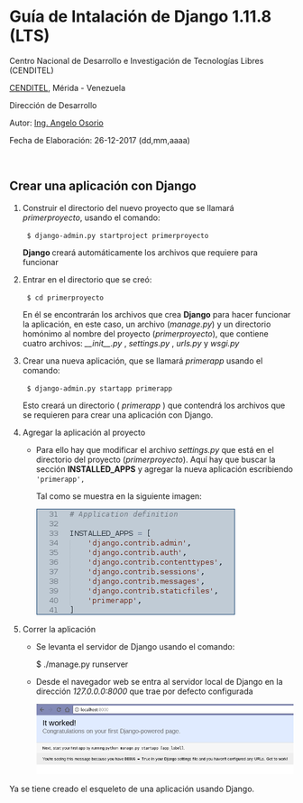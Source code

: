 # Guía de Intalación de Django 1.11.8 (LTS)
<p> Centro Nacional de Desarrollo e Investigación de Tecnologías Libres (CENDITEL)</p>
<p> <a href="https://www.cenditel.gob.ve/">CENDITEL</a>, Mérida - Venezuela </p>
<p> Dirección de Desarrollo </p>
<p> Autor: <a href="https://twitter.com/Engel_PAIN">Ing. Angelo Osorio</a> </p>
<p> Fecha de Elaboración: 26-12-2017 (dd,mm,aaaa)</p><br>

<h2> Crear una aplicación con Django </h2>

<ol>
  <li>
    <p> Construir el directorio del nuevo proyecto que se llamará <i>primerproyecto</i>, usando el comando: </p>
    <p> <code> $ django-admin.py startproject primerproyecto </code> </p>
    <p><strong> Django </strong> creará automáticamente los archivos que requiere para funcionar</p>
  </li>
  <li>
    <p> Entrar en el directorio que se creó:</p>
    <p> <code> $ cd primerproyecto </code> </p>
    <p> En él se encontrarán los archivos que crea <strong>Django</strong> para hacer funcionar la
      aplicación, en este caso, un archivo (<i>manage.py</i>) y un directorio homónimo al nombre del
      proyecto (<i>primerproyecto</i>), que contiene cuatro archivos: <i> __init__.py </i>,
      <i> settings.py </i>, <i> urls.py </i> y <i> wsgi.py </i>
    </p>
  </li>
  <li>
    <p> Crear una nueva aplicación, que se llamará <i>primerapp</i> usando el comando: </p>
    <p> <code> $ django-admin.py startapp primerapp </code> </p>
    <p> Esto creará un directorio (<i> primerapp </i>) que contendrá los archivos que se requieren
    para crear una aplicación con Django.
    </p>
  </li>
  <li>
    <p>Agregar la aplicación al proyecto</p>
    <ul>
      <li>
        <p> Para ello hay que modificar el archivo <i> settings.py </i> que está en el directorio
          del proyecto (<i>primerproyecto</i>).  Aquí hay que buscar la sección <b>INSTALLED_APPS</b>
          y agregar la nueva aplicación escribiendo <code>'primerapp',</code>
        </p>
        <p>Tal como se muestra en la siguiente imagen:</p>
        <p>
          <img src="img/imagen1.png" alt="Agregar aplicación">
        </p>
      </li>
    </ul>
  </li>
  <li>
    <p>Correr la aplicación</p>
    <ul>
      <li>
        <p> Se levanta el servidor de Django usando el comando: </p>
        <p>$ ./manage.py runserver </p>
      </li>
      <li>
        <p> Desde el navegador web se entra al servidor local de Django en la dirección <i>127.0.0.0:8000</i>
        que trae por defecto configurada</p>
        <p>
          <img src="img/imagen2.png" alt="Run server">
        </p>
      </li>
    </ul>
  </li>
</ol>

<p> Ya se tiene creado el esqueleto de una aplicación usando Django.</p>